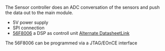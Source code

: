 The Sensor controller does an ADC conversation of the sensors and push the data out to the main module. 

- 5V power supply 
- SPI connection
- [56F8006](https://datasheet.octopart.com/MC56F8006VLC-NXP-Semiconductors-datasheet-15541557.pdf) a DSP as controll unit
[Alternate DatasheetLink](https://www.nxp.com/docs/en/data-sheet/MC56F8006.pdf)

The 56F8006 can be programmed via a JTAG/EOnCE interface

